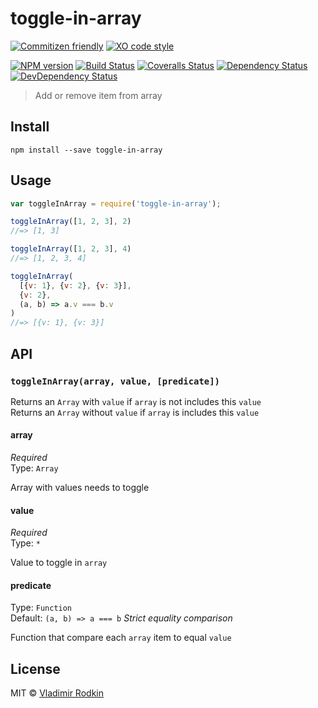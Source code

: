 # toggle-in-array

[![Commitizen friendly][commitizen-image]][commitizen-url]
[![XO code style][codestyle-image]][codestyle-url]

[![NPM version][npm-image]][npm-url]
[![Build Status][travis-image]][travis-url]
[![Coveralls Status][coveralls-image]][coveralls-url]
[![Dependency Status][depstat-image]][depstat-url]
[![DevDependency Status][depstat-dev-image]][depstat-dev-url]

> Add or remove item from array

## Install

```shell
npm install --save toggle-in-array
```

## Usage

```js
var toggleInArray = require('toggle-in-array');

toggleInArray([1, 2, 3], 2)
//=> [1, 3]

toggleInArray([1, 2, 3], 4)
//=> [1, 2, 3, 4]

toggleInArray(
  [{v: 1}, {v: 2}, {v: 3}],
  {v: 2},
  (a, b) => a.v === b.v
)
//=> [{v: 1}, {v: 3}]
```

## API

### `toggleInArray(array, value, [predicate])`

Returns an `Array` with `value` if `array` is not includes this `value`<br>
Returns an `Array` without `value` if `array` is includes this `value`

#### array
*Required*<br>
Type: `Array`

Array with values needs to toggle

#### value
*Required*<br>
Type: `*`

Value to toggle in `array`

#### predicate
Type: `Function`<br>
Default: `(a, b) => a === b` *Strict equality comparison*

Function that compare each `array` item to equal `value`

## License
MIT © [Vladimir Rodkin](https://github.com/VovanR)

[commitizen-url]: https://commitizen.github.io/cz-cli/
[commitizen-image]: https://img.shields.io/badge/commitizen-friendly-brightgreen.svg?style=flat-square

[codestyle-url]: https://github.com/xojs/xo
[codestyle-image]: https://img.shields.io/badge/code_style-XO-5ed9c7.svg?style=flat-square

[npm-url]: https://npmjs.org/package/toggle-in-array
[npm-image]: https://img.shields.io/npm/v/toggle-in-array.svg?style=flat-square

[travis-url]: https://travis-ci.org/VovanR/toggle-in-array
[travis-image]: https://img.shields.io/travis/VovanR/toggle-in-array.svg?style=flat-square

[coveralls-url]: https://coveralls.io/r/VovanR/toggle-in-array
[coveralls-image]: https://img.shields.io/coveralls/VovanR/toggle-in-array.svg?style=flat-square

[depstat-url]: https://david-dm.org/VovanR/toggle-in-array
[depstat-image]: https://david-dm.org/VovanR/toggle-in-array.svg?style=flat-square

[depstat-dev-url]: https://david-dm.org/VovanR/toggle-in-array
[depstat-dev-image]: https://david-dm.org/VovanR/toggle-in-array/dev-status.svg?style=flat-square
